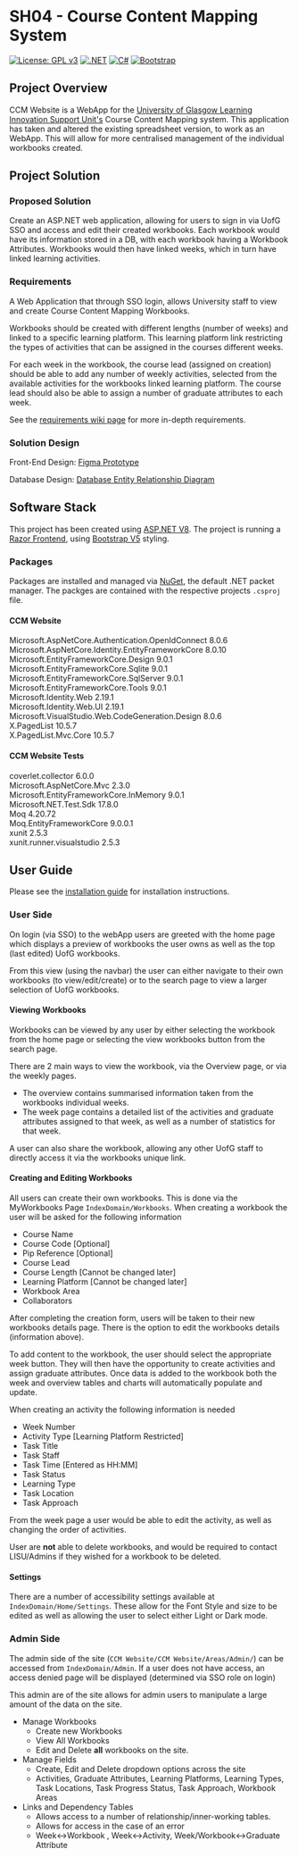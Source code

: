 # SH04 - Course Content Mapping System
[![License: GPL v3](https://img.shields.io/badge/License-GPLv3-blue.svg)](LICENSE) 
[![.NET](https://img.shields.io/badge/.NET_8.0-512BD4?logo=dotnet
)](https://dotnet.microsoft.com/en-us/apps/aspnet)
[![C#](https://custom-icon-badges.demolab.com/badge/C%23-%23239120.svg?logo=cshrp&logoColor=white)](#)
[![Bootstrap](https://img.shields.io/badge/Bootstrap-8913fc?logo=bootstrap&logoColor=fff)](#)

## Project Overview
CCM Website is a WebApp for the [University of Glasgow Learning Innovation Support Unit's](https://www.gla.ac.uk/myglasgow/learningandteaching/lisu/) Course Content Mapping system. This application has taken and altered the existing spreadsheet version, to work as an WebApp. This will allow for more centralised management of the individual workbooks created.

## Project Solution
### Proposed Solution
Create an ASP.NET web application, allowing for users to sign in via UofG SSO and access and edit their created workbooks. 
Each workbook would have its information stored in a DB, with each workbook having a Workbook Attributes. Workbooks would then have linked weeks, which in turn have linked learning activities. 
### Requirements
A Web Application that through SSO login, allows University staff to view and create Course Content Mapping Workbooks. 

Workbooks should be created with different lengths (number of weeks) and linked to a specific learning platform. This learning platform link restricting the types of activities that can be assigned in the courses different weeks.

For each week in the workbook, the course lead (assigned on creation) should be able to add any number of weekly activities, selected from the available activities for the workbooks linked learning platform. The course lead should also be able to assign a number of graduate attributes to each week.

See the [requirements wiki page](https://stgit.dcs.gla.ac.uk/team-project-h/2024/sh04/sh04-main/-/wikis/Project-Writeup/Project-Requirements) for more in-depth requirements.

### Solution Design
Front-End Design: [Figma Prototype ](https://www.figma.com/proto/Hf2XEAaav9YKt5Q6M19D0j/Basic-Wireframe?page-id=0%3A1&node-id=21-3&node-type=canvas&viewport=-13%2C427%2C0.04&t=0nrmnLeMZ7QZ4RJZ-1&scaling=scale-down&content-scaling=fixed&starting-point-node-id=21%3A3&show-proto-sidebar=1)

Database Design: [Database Entity Relationship Diagram](https://lucid.app/lucidchart/278d5713-5828-45ea-9cbf-9a1a21c81fa9/edit?viewport_loc=-665%2C-597%2C3071%2C1572%2C.VNTkfv.2FQ1&invitationId=inv_f088981d-a442-4b4c-aaac-7738f8466f3a)

## Software Stack
This project has been created using [ASP.NET V8](https://dotnet.microsoft.com/en-us/). The project is running a [Razor Frontend](https://learn.microsoft.com/en-us/aspnet/core/mvc/views/razor?view=aspnetcore-9.0), using [Bootstrap V5](https://getbootstrap.com/) styling.

### Packages
Packages are installed and managed via [NuGet](https://www.nuget.org/), the default .NET packet manager. The packges are contained with the respective projects `.csproj` file.
#### CCM Website
Microsoft.AspNetCore.Authentication.OpenIdConnect 8.0.6 \
Microsoft.AspNetCore.Identity.EntityFrameworkCore 8.0.10 \
Microsoft.EntityFrameworkCore.Design 9.0.1 \
Microsoft.EntityFrameworkCore.Sqlite 9.0.1 \
Microsoft.EntityFrameworkCore.SqlServer 9.0.1 \
Microsoft.EntityFrameworkCore.Tools 9.0.1 \
Microsoft.Identity.Web 2.19.1 \
Microsoft.Identity.Web.UI 2.19.1 \
Microsoft.VisualStudio.Web.CodeGeneration.Design 8.0.6 \
X.PagedList 10.5.7 \
X.PagedList.Mvc.Core 10.5.7

#### CCM Website Tests
coverlet.collector 6.0.0 \
Microsoft.AspNetCore.Mvc 2.3.0 \
Microsoft.EntityFrameworkCore.InMemory 9.0.1 \
Microsoft.NET.Test.Sdk 17.8.0 \
Moq 4.20.72 \
Moq.EntityFrameworkCore 9.0.0.1 \
xunit 2.5.3 \
xunit.runner.visualstudio 2.5.3

## User Guide
Please see the [installation guide](InstallationGuide.md) for installation instructions.

### User Side
On login (via SSO) to the webApp users are greeted with the home page which displays a preview of workbooks the user owns as well as the top (last edited) UofG workbooks.

From this view (using the navbar) the user can either navigate to their own workbooks (to view/edit/create) or to the search page to view a larger selection of UofG workbooks.

#### Viewing Workbooks
Workbooks can be viewed by any user by either selecting the workbook from the home page or selecting the view workbooks button from the search page.

There are 2 main ways to view the workbook, via the Overview page, or via the weekly pages. 
- The overview contains summarised information taken from the workbooks individual weeks.
- The week page contains a detailed list of the activities and graduate attributes assigned to that week, as well as a number of statistics for that week.

A user can also share the workbook, allowing any other UofG staff to directly access it via the workbooks unique link.

#### Creating and Editing Workbooks
All users can create their own workbooks. This is done via the MyWorkbooks Page `IndexDomain/Workbooks`. When creating a workbook the user will be asked for the following information
- Course Name
- Course Code [Optional]
- Pip Reference [Optional]
- Course Lead
- Course Length [Cannot be changed later]
- Learning Platform [Cannot be changed later]
- Workbook Area
- Collaborators 

After completing the creation form, users will be taken to their new workbooks details page. There is the option to edit the workbooks details (information above).

To add content to the workbook, the user should select the appropriate week button. They will then have the opportunity to create activities and assign graduate attributes. Once data is added to the workbook both the week and overview tables and charts will automatically populate and update.

When creating an activity the following information is needed
- Week Number 
- Activity Type [Learning Platform Restricted]
- Task Title
- Task Staff
- Task Time [Entered as HH:MM]
- Task Status
- Learning Type
- Task Location
- Task Approach

From the week page a user would be able to edit the activity, as well as changing the order of activities. 

User are **not** able to delete workbooks, and would be required to contact LISU/Admins if they wished for a workbook to be deleted.


#### Settings
There are a number of accessibility settings available at `IndexDomain/Home/Settings`. These allow for the Font Style and size to be edited as well as allowing the user to select either Light or Dark mode.

### Admin Side
The admin side of the site (`CCM Website/CCM Website/Areas/Admin/`) can be accessed from `IndexDomain/Admin`. If a user does not have access, an access denied page will be displayed (determined via SSO role on login) 

This admin are of the site allows for admin users to manipulate a large amount of the data on the site.
- Manage Workbooks
    - Create new Workbooks
    - View All Workbooks    
    - Edit and Delete **all** workbooks on the site.
- Manage Fields
    - Create, Edit and Delete dropdown options across the site
    - Activities, Graduate Attributes, Learning Platforms, Learning Types, Task Locations, Task Progress Status, Task Approach, Workbook Areas
- Links and Dependency Tables
    - Allows access to a number of relationship/inner-working tables.
    - Allows for access in the case of an error
    - Week<->Workbook , Week<->Activity, Week/Workbook<->Graduate Attribute






